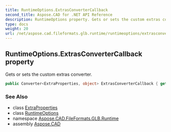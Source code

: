 ```yaml
---
title: RuntimeOptions.ExtrasConverterCallback
second_title: Aspose.CAD for .NET API Reference
description: RuntimeOptions property. Gets or sets the custom extras converter
type: docs
weight: 20
url: /net/aspose.cad.fileformats.glb.runtime/runtimeoptions/extrasconvertercallback/
---
```

## RuntimeOptions.ExtrasConverterCallback property

Gets or sets the custom extras converter.

```csharp
public Converter<ExtraProperties, object> ExtrasConverterCallback { get; set; }
```

### See Also

* class [ExtraProperties](../../../aspose.cad.fileformats.glb/extraproperties/)
* class [RuntimeOptions](../)
* namespace [Aspose.CAD.FileFormats.GLB.Runtime](../../runtimeoptions/)
* assembly [Aspose.CAD](../../../)


